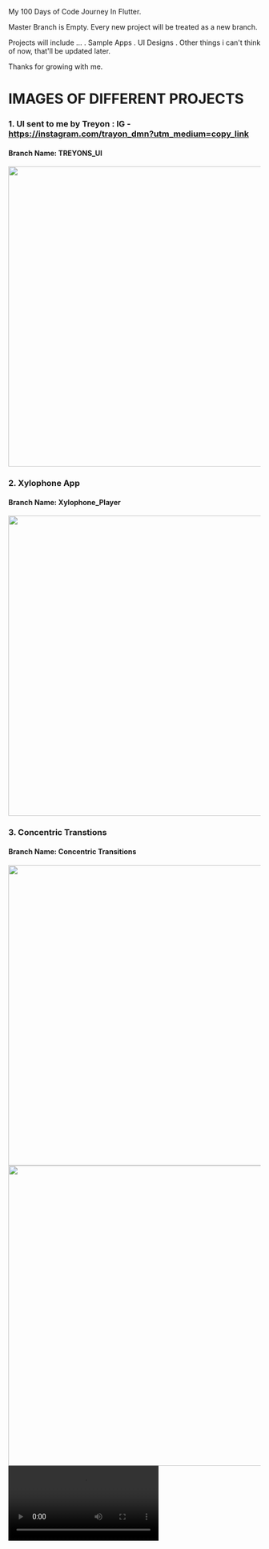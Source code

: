 My 100 Days of Code Journey In Flutter.

Master Branch is Empty.
Every new project will be treated as a new branch.
  
  Projects will include ...
  . Sample Apps
  . UI Designs
  . Other things i can't think of now, that'll be updated later.

Thanks for growing with me.


# IMAGES OF DIFFERENT PROJECTS
### 1. UI sent to me by Treyon : IG - https://instagram.com/trayon_dmn?utm_medium=copy_link
#### Branch Name: TREYONS_UI
<img src="https://user-images.githubusercontent.com/66566368/115965095-66ab3e80-a51f-11eb-8f1d-3563f57f6119.jpg" height="600">

### 2. Xylophone App
#### Branch Name: Xylophone_Player
<img src="https://user-images.githubusercontent.com/66566368/116306005-6e2b4b80-a79c-11eb-9f4d-e47272fdf1c9.png" height="600">

### 3. Concentric Transtions
#### Branch Name: Concentric Transitions

<img src="https://user-images.githubusercontent.com/66566368/140237035-122316c5-a6f3-46cb-a37e-a594e06c8526.png" height="600">   <img src="https://user-images.githubusercontent.com/66566368/140237079-9f93968b-de81-4186-9213-2f8dda762007.png" height="600">   <video src="https://user-images.githubusercontent.com/66566368/140238096-6f965ce9-468a-4b3b-a60e-0811a7edddb4.MP4
">
